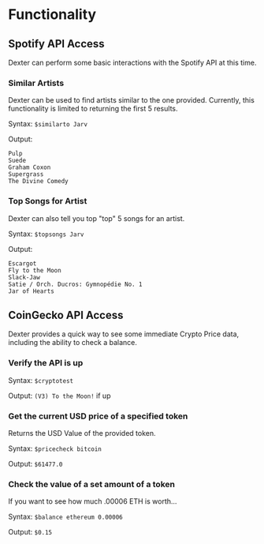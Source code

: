 # Functionality

## Spotify API Access

Dexter can perform some basic interactions with the Spotify API at this time.

### Similar Artists

Dexter can be used to find artists similar to the one provided. Currently, this functionality is limited to returning the first 5 results. 

Syntax: `$similarto Jarv`

Output:

```
Pulp
Suede
Graham Coxon
Supergrass
The Divine Comedy
```

### Top Songs for Artist

Dexter can also tell you top "top" 5 songs for an artist.

Syntax: `$topsongs Jarv`

Output:

```
Escargot
Fly to the Moon
Slack-Jaw
Satie / Orch. Ducros: Gymnopédie No. 1
Jar of Hearts
```

## CoinGecko API Access

Dexter provides a quick way to see some immediate Crypto Price data, including the ability to check a balance.

### Verify the API is up

Syntax: `$cryptotest`

Output: `(V3) To the Moon!` if up

### Get the current USD price of a specified token

Returns the USD Value of the provided token.

Syntax: `$pricecheck bitcoin`

Output: `$61477.0`

### Check the value of a set amount of a token

If you want to see how much .00006 ETH is worth...

Syntax: `$balance ethereum 0.00006`

Output: `$0.15`

